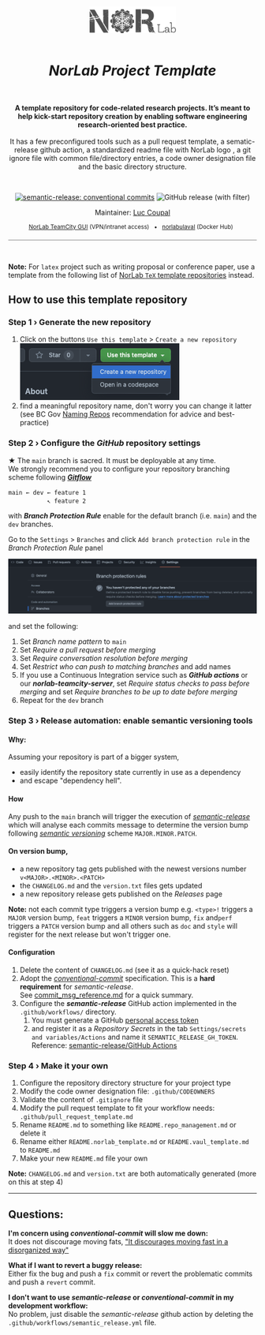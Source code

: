 <div align="center">

[//]: # ( ==== Logo ================================================== ) 
<br>
<br>
<a href="https://norlab.ulaval.ca">
    <picture>
      <source media="(prefers-color-scheme: dark)" srcset="/visual/norlab_logo_acronym_light.png">
      <source media="(prefers-color-scheme: light)" srcset="/visual/norlab_logo_acronym_dark.png">
      <img alt="Shows an the dark NorLab logo in light mode and light NorLab logo in dark mode." src="/visual/norlab_logo_acronym_dark.png" width="175">
    </picture>
</a>
<br>
<br>


[//]: # ( ==== Title ================================================= )
# _NorLab Project Template_
<br>

[//]: # ( ==== Description =========================================== )
**A template repository for code-related research projects.
It’s meant to help kick-start repository creation by enabling software engineering research-oriented best practice.**
<br>
<br>
It has a few preconfigured tools such as a pull request template, a sematic-release github action, a standardized readme file with NorLab logo , a git ignore file with common file/directory entries, a
code owner designation file and
the basic directory structure. 

<br>

[//]: # ( ==== Badges ================================================ )
[![semantic-release: conventional commits](https://img.shields.io/badge/semantic--release-conventional_commits-453032?logo=semantic-release)](https://github.com/semantic-release/semantic-release)
<img alt="GitHub release (with filter)" src="https://img.shields.io/github/v/release/norlab-ulaval/template-norlab-project">

[//]: # (<img src="https://img.shields.io/static/v1?label=JetBrains TeamCity&message=CI/CD&color=green?style=plastic&logo=teamcity" />)


[//]: # ( ==== Maintainer ============================================ ) 
Maintainer: [Luc Coupal](https://redleader962.github.io)

[//]: # ( ==== Hyperlink ============================================= ) 

<sup>
<a href="https://http://132.203.26.125:8111">NorLab TeamCity GUI</a>
(VPN/intranet access) &nbsp; • &nbsp;  
<a href="https://hub.docker.com/repositories/norlabulaval">norlabulaval</a>
(Docker Hub) &nbsp;
</sup>
</div>
<hr style="height:0.25px;border-width:0.0px;color:gray;background-color:gray">
<br>


[//]: # ( ==== Body ================================================== ) 
**Note:** For `latex` project such as writing proposal or conference paper, use a template from the following list of [NorLab `TeX` template repositories](https://github.com/norlab-ulaval?q=template&type=all&language=tex&sort=) instead.  

## How to use this template repository

### Step 1 › Generate the new repository
1. Click on the buttons `Use this template` > `Create a new repository` 
    <br>
   ![img.png](visual/use_this_template_button.png)
2. find a meaningful repository name, don't worry you can change it latter (see BC Gov [Naming Repos](https://github.com/bcgov/BC-Policy-Framework-For-GitHub/blob/master/BC-Gov-Org-HowTo/Naming-Repos.md) recommendation for advice and best-practice)


### Step 2 › Configure the _GitHub_ repository settings

★ The `main` branch is sacred. It must be deployable at any time.  
 We strongly recommend you to configure your repository branching scheme following [**_Gitflow_**](https://www.atlassian.com/git/tutorials/comparing-workflows/gitflow-workflow)
 
 ```bash
 main ← dev ← feature 1
            ↖ feature 2
 ```
 with _**Branch Protection Rule**_ enable for the default branch (i.e. `main`) and the `dev` branches.

Go to the `Settings` > `Branches` and click `Add branch protection rule` in the _Branch Protection Rule_ panel 

![branch_protection_rule_menu.png](visual/branch_protection_rule_menu.png)

and set the following:
1. Set _Branch name pattern_ to `main`
2. Set _Require a pull request before merging_
3. Set _Require conversation resolution before merging_
4. Set _Restrict who can push to matching branches_ and add names
5. If you use a Continuous Integration service such as _**GitHub actions**_ or our **_norlab-teamcity-server_**, set _Require status checks to pass before merging_ and set _Require branches to be up to date before merging_
6. Repeat for the `dev` branch
   


### Step 3 › Release automation: enable semantic versioning tools  

#### Why:
Assuming your repository is part of a bigger system, 
- easily identify the repository state currently in use as a dependency
- and escape "dependency hell". 

#### How
Any push to the `main` branch will trigger the execution of [_semantic-release_](https://semantic-release.gitbook.io) which will analyse each commits message to determine the version bump following [_semantic versioning_](https://semver.org) scheme `MAJOR.MINOR.PATCH`.

#### On version bump, 
- a new repository tag gets published with the newest versions number `v<MAJOR>.<MINOR>.<PATCH>`
- the `CHANGELOG.md` and the `version.txt` files gets updated
- a new repository release gets published on the _Releases_ page 

**Note:** not each commit type triggers a version bump e.g.
`<type>!` triggers a `MAJOR` version bump, 
`feat` triggers a `MINOR` version bump, 
`fix` and`perf` triggers a `PATCH` version bump
and all others such as `doc` and `style` will register for the next release but won't trigger one.


#### Configuration
1. Delete the content of `CHANGELOG.md` (see it as a quick-hack reset)
2. Adopt the [_conventional-commit_](https://www.conventionalcommits.org/) specification. This is a **hard requirement** for _semantic-release_.  
  See [commit_msg_reference.md](./commit_msg_reference.md) for a quick summary.
3. Configure the _**semantic-release**_ GitHub action implemented in the `.github/workflows/` directory. 
   1. You must generate a GitHub [personal access token](https://help.github.com/en/github/authenticating-to-github/creating-a-personal-access-token-for-the-command-line) 
   2. and register it as a _Repository Secrets_ in the tab `Settings/secrets and variables/Actions` and name it `SEMANTIC_RELEASE_GH_TOKEN`.  
     Reference: [semantic-release/GitHub Actions](https://semantic-release.gitbook.io/semantic-release/recipes/ci-configurations/github-actions)  

### Step 4 › Make it your own

1. Configure the repository directory structure for your project type
2. Modify the code owner designation file: `.github/CODEOWNERS`
3. Validate the content of `.gitignore` file
4. Modify the pull request template to fit your workflow needs: `.github/pull_request_template.md`
5. Rename `README.md` to something like `README.repo_management.md` or delete it
6. Rename either `README.norlab_template.md` or `README.vaul_template.md` to `README.md`
7. Make your new `README.md` file your own

**Note:** `CHANGELOG.md` and `version.txt` are both automatically generated 
(more on this at step 4)

---

## Questions: 

**I'm concern using _conventional-commit_ will slow me down:** 
<br> 
It does not discourage moving fats, ["It discourages moving fast in a disorganized way"](https://www.conventionalcommits.org/en/v1.0.0/#doesnt-this-discourage-rapid-development-and-fast-iteration) 

**What if I want to revert a buggy release:**
<br> 
Either fix the bug and push a `fix` commit or revert the problematic commits and push a `revert` commit.  

**I don't want to use _semantic-release_ or _conventional-commit_ in my development workflow:**
<br>
No problem, just disable the _semantic-release_ github action by deleting the `.github/workflows/semantic_release.yml` file.



